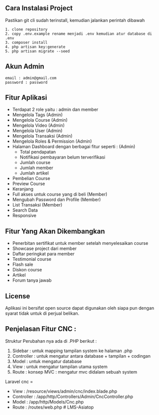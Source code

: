 ## Cara Instalasi Project

Pastikan git cli sudah terinstall, kemudian jalankan perintah dibawah
```
1. clone repository
2. copy .env.example rename menjadi .env kemudian atur database di .env
3. composer install
4. php artisan key:generate
5. php artisan migrate --seed
```

## Akun Admin
```
email : admin@gmail.com
password : password
```

## Fitur Aplikasi 
- Terdapat 2 role yaitu : admin dan member
- Mengelola Tags (Admin)
- Mengelola Course (Admin)
- Mengelola Video (Admin)
- Mengelola User (Admin)
- Mengelola Transaksi (Admin)
- Mengelola Roles & Permission (Admin)
- Halaman Dashboard dengan berbagai fitur seperti : (Admin) 
   - Total pendapatan 
   - Notifikasi pembayaran belum terverifikasi
   - Jumlah course
   - Jumlah member
   - Jumlah artikel
- Pembelian Course
- Preview Course
- Keranjang
- Full akses untuk course yang di beli (Member)
- Mengubah Password dan Profile (Member)
- List Transaksi (Member)
- Search Data
- Responsive

## Fitur Yang Akan Dikembangkan
- Penerbitan sertifikat untuk member setelah menyelesaikan course
- Showcase project dari member
- Daftar peringkat para member
- Testimonial course
- Flash sale
- Diskon course
- Artikel
- Forum tanya jawab

## License
Aplikasi ini bersifat open source dapat digunakan oleh siapa pun dengan syarat tidak untuk di perjual belikan.



## Penjelasan Fitur CNC :
Struktur Perubahan nya ada di .PHP berikut :
1. Sidebar : untuk mapping tampilan system ke halaman .php
2. Controller : untuk mengatur antara database + tampilan + codingan
3. Model : untuk mengatur database
4. View : untuk mengatur tampilan utama system
5. Route : konsep MVC : mengatur mvc didalam sebuah system

Laravel cnc =
- View         : /resource/views/admin/cnc/index.blade.php
- Controller   : /app/http/Controllers/Admin/CncController.php
- Model        : /app/http/Models/Cnc.php
- Route        : /routes/web.php
#   L M S - A s i a t o p  
 